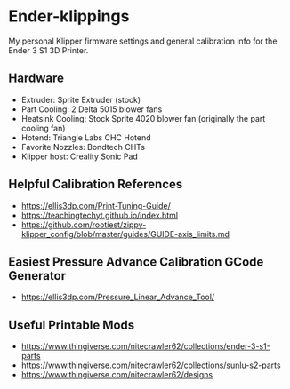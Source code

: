 # Ender-klippings
My personal Klipper firmware settings and general calibration info for the Ender 3 S1 3D Printer. 

## Hardware
- Extruder: Sprite Extruder (stock)
- Part Cooling: 2 Delta 5015 blower fans
- Heatsink Cooling: Stock Sprite 4020 blower fan (originally the part cooling fan)
- Hotend: Triangle Labs CHC Hotend
- Favorite Nozzles: Bondtech CHTs
- Klipper host: Creality Sonic Pad

## Helpful Calibration References
- https://ellis3dp.com/Print-Tuning-Guide/
- https://teachingtechyt.github.io/index.html
- https://github.com/rootiest/zippy-klipper_config/blob/master/guides/GUIDE-axis_limits.md

## Easiest Pressure Advance Calibration GCode Generator
- https://ellis3dp.com/Pressure_Linear_Advance_Tool/

## Useful Printable Mods
- https://www.thingiverse.com/nitecrawler62/collections/ender-3-s1-parts
- https://www.thingiverse.com/nitecrawler62/collections/sunlu-s2-parts
- https://www.thingiverse.com/nitecrawler62/designs
